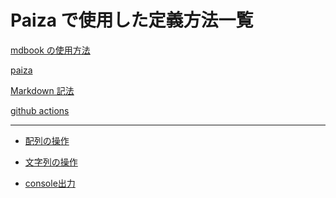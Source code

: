 # Paiza で使用した定義方法一覧

[mdbook の使用方法](config/mdbook_1.md)

[paiza](config/paiza.md)

[Markdown 記法](config/markdown.md)

[github actions](config/githubactions.md)

---

- [配列の操作](./array_1.md)

- [文字列の操作](./string_1.md)
  
- [console出力](./console.md)
  

   <!-- 1. [文字列を大文字にする]() -->
   <!-- 2. [文字列の指定した文字を変更する](#link2) -->
   <!-- 1. [文字列を大文字にする](#link3) -->
